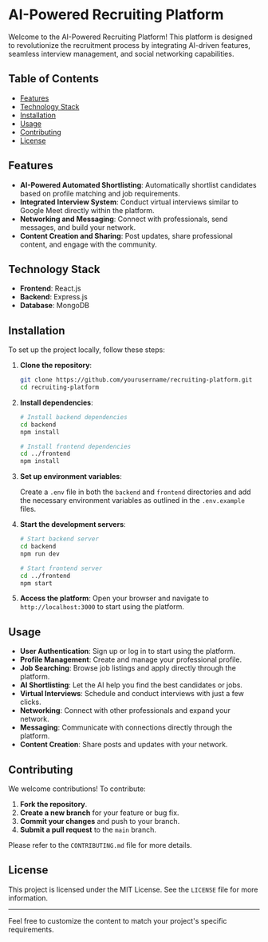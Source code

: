 
# AI-Powered Recruiting Platform

Welcome to the AI-Powered Recruiting Platform! This platform is designed to revolutionize the recruitment process by integrating AI-driven features, seamless interview management, and social networking capabilities.

## Table of Contents
- [Features](#features)
- [Technology Stack](#technology-stack)
- [Installation](#installation)
- [Usage](#usage)
- [Contributing](#contributing)
- [License](#license)

## Features

- **AI-Powered Automated Shortlisting**: Automatically shortlist candidates based on profile matching and job requirements.
- **Integrated Interview System**: Conduct virtual interviews similar to Google Meet directly within the platform.
- **Networking and Messaging**: Connect with professionals, send messages, and build your network.
- **Content Creation and Sharing**: Post updates, share professional content, and engage with the community.

## Technology Stack

- **Frontend**: React.js
- **Backend**: Express.js
- **Database**: MongoDB

## Installation

To set up the project locally, follow these steps:

1. **Clone the repository**:
    ```bash
    git clone https://github.com/yourusername/recruiting-platform.git
    cd recruiting-platform
    ```

2. **Install dependencies**:
    ```bash
    # Install backend dependencies
    cd backend
    npm install

    # Install frontend dependencies
    cd ../frontend
    npm install
    ```

3. **Set up environment variables**:

   Create a `.env` file in both the `backend` and `frontend` directories and add the necessary environment variables as outlined in the `.env.example` files.

4. **Start the development servers**:
    ```bash
    # Start backend server
    cd backend
    npm run dev

    # Start frontend server
    cd ../frontend
    npm start
    ```

5. **Access the platform**:
   Open your browser and navigate to `http://localhost:3000` to start using the platform.

## Usage

- **User Authentication**: Sign up or log in to start using the platform.
- **Profile Management**: Create and manage your professional profile.
- **Job Searching**: Browse job listings and apply directly through the platform.
- **AI Shortlisting**: Let the AI help you find the best candidates or jobs.
- **Virtual Interviews**: Schedule and conduct interviews with just a few clicks.
- **Networking**: Connect with other professionals and expand your network.
- **Messaging**: Communicate with connections directly through the platform.
- **Content Creation**: Share posts and updates with your network.

## Contributing

We welcome contributions! To contribute:

1. **Fork the repository**.
2. **Create a new branch** for your feature or bug fix.
3. **Commit your changes** and push to your branch.
4. **Submit a pull request** to the `main` branch.

Please refer to the `CONTRIBUTING.md` file for more details.

## License

This project is licensed under the MIT License. See the `LICENSE` file for more information.

---

Feel free to customize the content to match your project's specific requirements.
